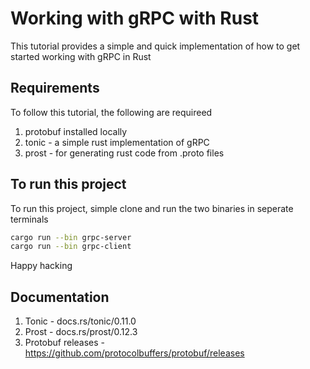 # Working with gRPC with Rust

This tutorial provides a simple and quick implementation of how to get started working with gRPC in Rust

## Requirements
To follow this tutorial, the following are requireed
1. protobuf installed locally
2. tonic -  a simple rust implementation of gRPC
3. prost -  for generating rust code from .proto files

## To run this project
To run this project, simple clone and run the two binaries in seperate terminals
```bash
cargo run --bin grpc-server
cargo run --bin grpc-client
```

Happy hacking

## Documentation
1. Tonic - docs.rs/tonic/0.11.0
2. Prost - docs.rs/prost/0.12.3
3. Protobuf releases - https://github.com/protocolbuffers/protobuf/releases